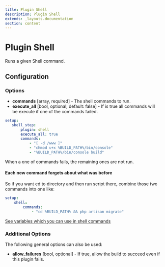 ```yaml
---
title: Plugin Shell
description: Plugin Shell
extends: _layouts.documentation
section: content
---
```


Plugin Shell
============

Runs a given Shell command.

Configuration
-------------

### Options

* **commands** [array, required] - The shell commands to run.
* **execute_all** [bool, optional, default: false] - If is true all commands will be execute if one of the commands 
failed.

```yml
setup:
   shell_step:
       plugin: shell
       execute_all: true
       commands:
           - "[ -d /www ]"
           - "chmod u+x %BUILD_PATH%/bin/console"
           - "%BUILD_PATH%/bin/console build"
```

When a one of commands fails, the remaining ones are not run.

#### Each new command forgets about what was before

So if you want cd to directory and then run script there, combine those two commands into one like:

```yml
setup:
    shell:
        commands:
            - "cd %BUILD_PATH% && php artisan migrate"
```

[See variables which you can use in shell commands](../interpolation.md)

### Additional Options

The following general options can also be used:

* **allow_failures** [bool, optional] - If true, allow the build to succeed even if this plugin fails.
